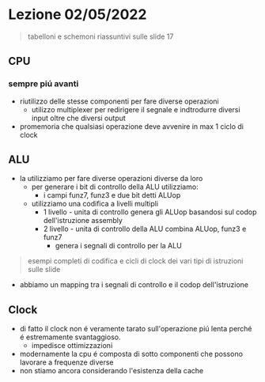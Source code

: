 # Lezione 02/05/2022

> tabelloni e schemoni riassuntivi sulle slide 17

## CPU

### sempre piú avanti

- riutilizzo delle stesse componenti per fare diverse operazioni
  - utilizzo multiplexer per redirigere il segnale e indtrodurre diversi input oltre che diversi output
- promemoria che qualsiasi operazione deve avvenire in max 1 ciclo di clock

## ALU

- la utilizziamo per fare diverse operazioni diverse da loro
  - per generare i bit di controllo della ALU utilizziamo:
    - i campi funz7, funz3 e due bit detti ALUop
  - utilizziamo una codifica a livelli multipli
    - 1 livello - unita di controllo genera gli ALUop basandosi sul codop dell'istruzione assembly
    - 2 livello - unita di controllo della ALU combina ALUop, funz3 e funz7
      - genera i segnali di controllo per la ALU

> esempi completi di codifica e cicli di clock dei vari tipi di istruzioni sulle slide

- abbiamo un mapping tra i segnali di controllo e il codop dell'istruzione

## Clock

- di fatto il clock non é veramente tarato sull'operazione piú lenta perché é estremamente svantaggioso.
  - impedisce ottimizzazioni
- modernamente la cpu é composta di sotto componenti che possono lavorare a frequenze diverse
- non stiamo ancora considerando l'esistenza della cache